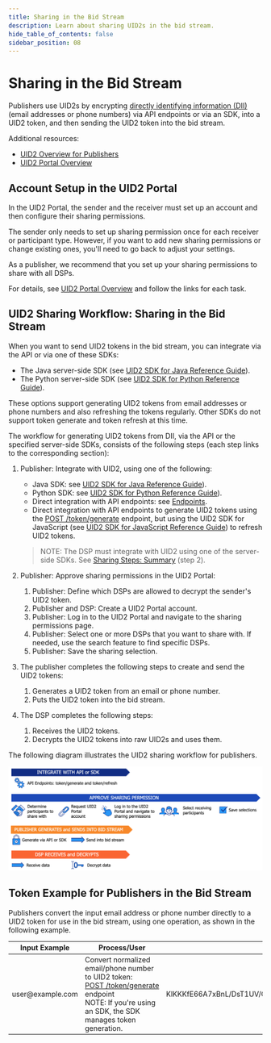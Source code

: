 ```yaml
---
title: Sharing in the Bid Stream
description: Learn about sharing UID2s in the bid stream.
hide_table_of_contents: false
sidebar_position: 08
---
```


# Sharing in the Bid Stream

<!-- It includes the following:

- [Account Setup in the UID2 Portal](#account-setup-in-the-uid2-portal)
- [UID2 Sharing Workflow: Sharing in the Bid Stream](#uid2-sharing-workflow-sharing-in-the-bid-stream)
- [Token Example for Publishers in the Bid Stream](#token-example-for-publishers-in-the-bid-stream) -->

Publishers use UID2s by encrypting [directly identifying information (DII)](../ref-info/glossary-uid.md#gl-dii) (email addresses or phone numbers) via API endpoints or via an SDK, into a UID2 token, and then sending the UID2 token into the bid stream.

Additional resources:
- [UID2 Overview for Publishers](../overviews/overview-publishers.md)
- [UID2 Portal Overview](../portal/portal-overview.md)

## Account Setup in the UID2 Portal

In the UID2 Portal, the sender and the receiver must set up an account and then configure their sharing permissions.

The sender only needs to set up sharing permission once for each receiver or participant type. However, if you want to add new sharing permissions or change existing ones, you'll need to go back to adjust your settings.

As a publisher, we recommend that you set up your sharing permissions to share with all DSPs.

For details, see [UID2 Portal Overview](../portal/portal-overview.md) and follow the links for each task.

## UID2 Sharing Workflow: Sharing in the Bid Stream

When you want to send UID2 tokens in the bid stream, you can integrate via the API or via one of these SDKs:

- The Java server-side SDK (see [UID2 SDK for Java Reference Guide](../sdks/uid2-sdk-ref-java.md)).
- The Python server-side SDK (see [UID2 SDK for Python Reference Guide](../sdks/uid2-sdk-ref-python.md)).

These options support generating UID2 tokens from email addresses or phone numbers and also refreshing the tokens regularly. Other SDKs do not support token generate and token refresh at this time.

The workflow for generating UID2 tokens from DII, via the API or the specified server-side SDKs, consists of the following steps (each step links to the corresponding section):

1. Publisher: Integrate with UID2, using one of the following:

   - Java SDK: see [UID2 SDK for Java Reference Guide](../sdks/uid2-sdk-ref-java.md)).
   - Python SDK: see [UID2 SDK for Python Reference Guide](../sdks/uid2-sdk-ref-python.md)).
   - Direct integration with API endpoints: see [Endpoints](/docs/category/endpoints-v2).
   - Direct integration with API endpoints to generate UID2 tokens using the [POST&nbsp;/token/generate](../endpoints/post-token-generate.md) endpoint, but using the UID2 SDK for JavaScript (see [UID2 SDK for JavaScript Reference Guide](../sdks/client-side-identity.md)) to refresh UID2 tokens.

   >NOTE: The DSP must integrate with UID2 using one of the server-side SDKs. See [Sharing Steps: Summary](sharing-implementing.md#sharing-steps-summary) (step 2).

1. Publisher: Approve sharing permissions in the UID2 Portal:

   1. Publisher: Define which DSPs are allowed to decrypt the sender's UID2 token. 
   1. Publisher and DSP: Create a UID2 Portal account.
   1. Publisher: Log in to the UID2 Portal and navigate to the sharing permissions page.
   1. Publisher: Select one or more DSPs that you want to share with. If needed, use the search feature to find specific DSPs.
   1. Publisher: Save the sharing selection.

1. The publisher completes the following steps to create and send the UID2 tokens:

   1. Generates a UID2 token from an email or phone number.
   1. Puts the UID2 token into the bid stream.

1. The DSP completes the following steps:

   1. Receives the UID2 tokens.
   1. Decrypts the UID2 tokens into raw UID2s and uses them.

The following diagram illustrates the UID2 sharing workflow for publishers.

![UID2 Sharing Permission Integration Workflow for publishers](images/UID2_Sharing_Diagram_Integrate_SDK_Bid_Stream.png)

## Token Example for Publishers in the Bid Stream

Publishers convert the input email address or phone number directly to a UID2 token for use in the bid stream, using one operation, as shown in the following example.

<table>
<colgroup>
    <col style={{
      width: "30%"
    }} />
    <col style={{
      width: "40%"
    }} />
    <col style={{
      width: "30%"
    }} />
   
  </colgroup>
<thead>
<tr>
<th>Input Example</th>
<th>Process/User</th>
<th >Result</th>
</tr>
</thead>
<tbody>
<tr>
<td>user@example.com</td>
<td>Convert normalized email/phone number to UID2 token:<br/><a href="../endpoints/post-token-generate">POST&nbsp;/token/generate</a> endpoint<br/>NOTE: If you're using an SDK, the SDK manages token generation.</td>
<td style={{
  wordBreak: "break-all"
}}>KlKKKfE66A7xBnL/DsT1UV/Q+V/r3xwKL89Wp7hpNllxmNkPaF8vdzenDvfoatn6sSXbFf5DfW9wwbdDwMnnOVpPxojkb8KYSGUte/FLSHtg4CLKMX52UPRV7H9UbWYvXgXC4PaVrGp/Jl5zaxPIDbAW0chULHxS+3zQCiiwHbIHshM+oJ==</td>
</tr>
</tbody>
</table>
